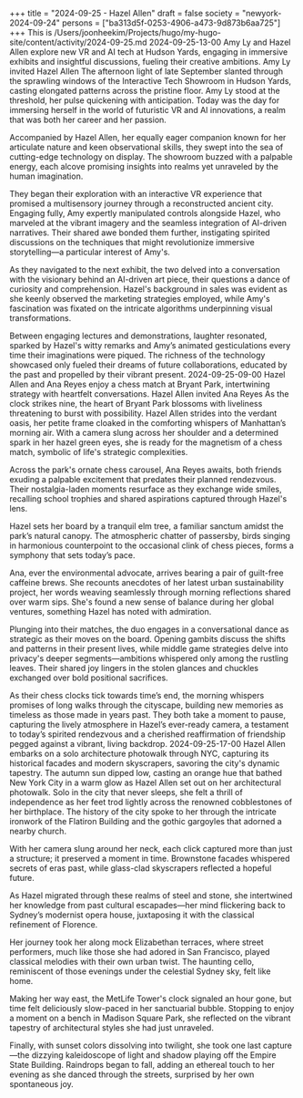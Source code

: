 +++
title = "2024-09-25 - Hazel Allen"
draft = false
society = "newyork-2024-09-24"
persons = ["ba313d5f-0253-4906-a473-9d873b6aa725"]
+++
This is /Users/joonheekim/Projects/hugo/my-hugo-site/content/activity/2024-09-25.md
2024-09-25-13-00
Amy Ly and Hazel Allen explore new VR and AI tech at Hudson Yards, engaging in immersive exhibits and insightful discussions, fueling their creative ambitions.
Amy Ly invited Hazel Allen
The afternoon light of late September slanted through the sprawling windows of the Interactive Tech Showroom in Hudson Yards, casting elongated patterns across the pristine floor. Amy Ly stood at the threshold, her pulse quickening with anticipation. Today was the day for immersing herself in the world of futuristic VR and AI innovations, a realm that was both her career and her passion.

Accompanied by Hazel Allen, her equally eager companion known for her articulate nature and keen observational skills, they swept into the sea of cutting-edge technology on display. The showroom buzzed with a palpable energy, each alcove promising insights into realms yet unraveled by the human imagination.

They began their exploration with an interactive VR experience that promised a multisensory journey through a reconstructed ancient city. Engaging fully, Amy expertly manipulated controls alongside Hazel, who marveled at the vibrant imagery and the seamless integration of AI-driven narratives. Their shared awe bonded them further, instigating spirited discussions on the techniques that might revolutionize immersive storytelling—a particular interest of Amy's.

As they navigated to the next exhibit, the two delved into a conversation with the visionary behind an AI-driven art piece, their questions a dance of curiosity and comprehension. Hazel's background in sales was evident as she keenly observed the marketing strategies employed, while Amy's fascination was fixated on the intricate algorithms underpinning visual transformations.

Between engaging lectures and demonstrations, laughter resonated, sparked by Hazel's witty remarks and Amy’s animated gesticulations every time their imaginations were piqued. The richness of the technology showcased only fueled their dreams of future collaborations, educated by the past and propelled by their vibrant present.
2024-09-25-09-00
Hazel Allen and Ana Reyes enjoy a chess match at Bryant Park, intertwining strategy with heartfelt conversations.
Hazel Allen invited Ana Reyes
As the clock strikes nine, the heart of Bryant Park blossoms with liveliness threatening to burst with possibility. Hazel Allen strides into the verdant oasis, her petite frame cloaked in the comforting whispers of Manhattan’s morning air. With a camera slung across her shoulder and a determined spark in her hazel green eyes, she is ready for the magnetism of a chess match, symbolic of life's strategic complexities.

Across the park's ornate chess carousel, Ana Reyes awaits, both friends exuding a palpable excitement that predates their planned rendezvous. Their nostalgia-laden moments resurface as they exchange wide smiles, recalling school trophies and shared aspirations captured through Hazel's lens.

Hazel sets her board by a tranquil elm tree, a familiar sanctum amidst the park’s natural canopy. The atmospheric chatter of passersby, birds singing in harmonious counterpoint to the occasional clink of chess pieces, forms a symphony that sets today’s pace.

Ana, ever the environmental advocate, arrives bearing a pair of guilt-free caffeine brews. She recounts anecdotes of her latest urban sustainability project, her words weaving seamlessly through morning reflections shared over warm sips. She's found a new sense of balance during her global ventures, something Hazel has noted with admiration.

Plunging into their matches, the duo engages in a conversational dance as strategic as their moves on the board. Opening gambits discuss the shifts and patterns in their present lives, while middle game strategies delve into privacy's deeper segments—ambitions whispered only among the rustling leaves. Their shared joy lingers in the stolen glances and chuckles exchanged over bold positional sacrifices.

As their chess clocks tick towards time’s end, the morning whispers promises of long walks through the cityscape, building new memories as timeless as those made in years past. They both take a moment to pause, capturing the lively atmosphere in Hazel’s ever-ready camera, a testament to today’s spirited rendezvous and a cherished reaffirmation of friendship pegged against a vibrant, living backdrop.
2024-09-25-17-00
Hazel Allen embarks on a solo architecture photowalk through NYC, capturing its historical facades and modern skyscrapers, savoring the city's dynamic tapestry.
The autumn sun dipped low, casting an orange hue that bathed New York City in a warm glow as Hazel Allen set out on her architectural photowalk. Solo in the city that never sleeps, she felt a thrill of independence as her feet trod lightly across the renowned cobblestones of her birthplace. The history of the city spoke to her through the intricate ironwork of the Flatiron Building and the gothic gargoyles that adorned a nearby church.

With her camera slung around her neck, each click captured more than just a structure; it preserved a moment in time. Brownstone facades whispered secrets of eras past, while glass-clad skyscrapers reflected a hopeful future. 

As Hazel migrated through these realms of steel and stone, she intertwined her knowledge from past cultural escapades—her mind flickering back to Sydney’s modernist opera house, juxtaposing it with the classical refinement of Florence. 

Her journey took her along mock Elizabethan terraces, where street performers, much like those she had adored in San Francisco, played classical melodies with their own urban twist. The haunting cello, reminiscent of those evenings under the celestial Sydney sky, felt like home. 

Making her way east, the MetLife Tower's clock signaled an hour gone, but time felt deliciously slow-paced in her sanctuarial bubble. Stopping to enjoy a moment on a bench in Madison Square Park, she reflected on the vibrant tapestry of architectural styles she had just unraveled.

Finally, with sunset colors dissolving into twilight, she took one last capture—the dizzying kaleidoscope of light and shadow playing off the Empire State Building. Raindrops began to fall, adding an ethereal touch to her evening as she danced through the streets, surprised by her own spontaneous joy.
